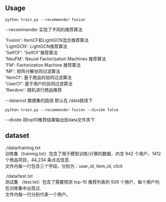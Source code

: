 
<h2>Usage</h2>

```
python train.py --recommender fusion 
```

--recommender 实现了不同的推荐算法

'Fusion': ItemCF和LightGCN混合推荐算法  
'LightGCN': LightGCN推荐算法  
'SelfCF': 'SelfCF'推荐算法  
'NeuFM': Neural Factorization Machines 推荐算法  
'FM': Factorization Machine 推荐算法  
'MF': 矩阵分解协同过滤算法  
'ItemCf': 基于商品的协同过滤算法   
'UserCf': 基于用户的协同过滤算法   
'Random': 随机进行商品推荐  

--dataroot 数据集的路径 默认在./data路径下  

```
python train.py --recommender fusion --divide false
```
--divide 将top10推荐结果输出到data文件夹下

<h2>dataset</h2>

./data/training.txt   
训练集（training.txt）包含了用于模型训练/计算的数据，内含 942 个用户，1412 个商品项目，44,234 条点击信息.   
文件内每一行包含三个字段，分别为：user_id, item_id, click

./data/test.txt  
测试集 （test.txt）包含了需要预测 top-10 推荐列表的 926 个用户，每个用户均在训练集中出现过.  
文件内每一行分别代表一个用户。

